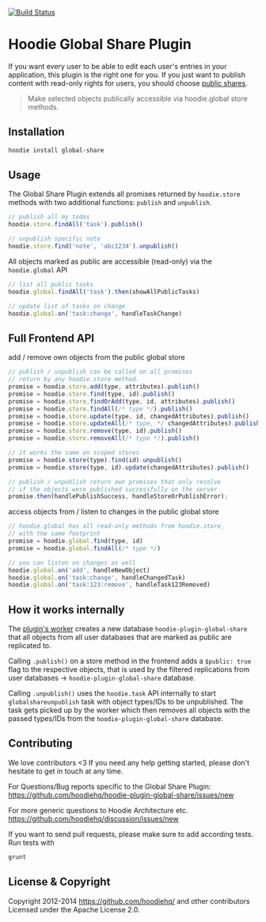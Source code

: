 [![Build Status](https://travis-ci.org/hoodiehq/hoodie-plugin-global-share.png?branch=master)](https://travis-ci.org/hoodiehq/hoodie-plugin-global-share)

# Hoodie Global Share Plugin

If you want every user to be able to edit each user's entries in your application, this plugin is the right one for you. If you just want to publish content with read-only rights for users, you should choose [public shares](https://github.com/hoodiehq/hoodie-plugin-shares). 

> Make selected objects publically accessible via hoodie.global store methods.

## Installation

```bash
hoodie install global-share
```

## Usage

The Global Share Plugin extends all promises returned by `hoodie.store` methods
with two additional functions: `publish` and `unpublish`.

```js
// publish all my todos
hoodie.store.findAll('task').publish()

// unpublish specific note
hoodie.store.find('note', 'abc1234').unpublish()
```

All objects marked as public are accessible (read-only) via the 
`hoodie.global` API

```js
// list all public tasks
hoodie.global.findAll('task').then(showAllPublicTasks)

// update list of tasks on change
hoodie.global.on('task:change', handleTaskChange)
```

## Full Frontend API

add / remove own objects from the public global store

```js
// publish / unpublish can be called on all promises
// return by any hoodie.store method.
promise = hoodie.store.add(type, attributes).publish()
promise = hoodie.store.find(type, id).publish()
promise = hoodie.store.findOrAdd(type, id, attributes).publish()
promise = hoodie.store.findAll(/* type */).publish()
promise = hoodie.store.update(type, id, changedAttributes).publish()
promise = hoodie.store.updateAll(/* type, */ changedAttributes).publish()
promise = hoodie.store.remove(type, id).publish()
promise = hoodie.store.removeAll(/* type */).publish()

// it works the same on scoped stores
promise = hoodie.store(type).find(id).unpublish()
promise = hoodie.store(type, id).update(changedAttributes).publish()

// publish / unpublish return own promises that only resolve
// if the objects were published successfully on the server
promise.then(handlePublishSuccess, handleStoreOrPublishError);
```

access objects from / listen to changes in the public global store

```js
// hoodie.global has all read-only methods from hoodie.store,
// with the same footprint
promise = hoodie.global.find(type, id)
promise = hoodie.global.findAll(/* type */)

// you can listen on changes as well
hoodie.global.on('add', handleNewObject)
hoodie.global.on('task:change', handleChangedTask)
hoodie.global.on('task:123:remove', handleTask123Removed)
```

## How it works internally

The [plugin's worker](https://github.com/hoodiehq/hoodie-plugin-global-share/blob/master/worker.js)
creates a new database `hoodie-plugin-global-share` that all objects from all
user databases that are marked as public are replicated to. 

Calling `.publish()` on a store method in the frontend adds a `$public: true`
flag to the respective objects, that is used by the filtered replications from
user databases → `hoodie-plugin-global-share` database.

Calling `.unpublish()` uses the `hoodie.task` API internally to start `globalshareunpublish`
task with object types/IDs to be unpublished.  The task gets picked up by the worker
which then removes all objects with the passed types/IDs from the `hoodie-plugin-global-share` 
database.


## Contributing

We love contributors <3 If you need any help getting started, please
don't hesitate to get in touch at any time.

For Questions/Bug reports specific to the Global Share Plugin:  
https://github.com/hoodiehq/hoodie-plugin-global-share/issues/new

For more generic questions to Hoodie Architecture etc.
https://github.com/hoodiehq/discussion/issues/new

If you want to send pull requests, please make sure to add according tests.
Run tests with

```bash
grunt
```

## License & Copyright

Copyright 2012-2014 https://github.com/hoodiehq/ and other contributors  
Licensed under the Apache License 2.0.
